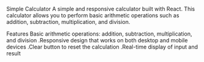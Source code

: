 Simple Calculator
A simple and responsive calculator built with React. This calculator allows you to perform basic arithmetic operations such as addition, subtraction, multiplication, and division.

Features
Basic arithmetic operations: addition, subtraction, multiplication, and division
.Responsive design that works on both desktop and mobile devices
.Clear button to reset the calculation
.Real-time display of input and result